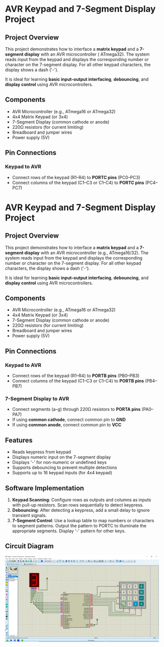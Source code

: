 
# AVR Keypad and 7-Segment Display Project

## Project Overview
This project demonstrates how to interface a **matrix keypad** and a **7-segment display** with an AVR microcontroller ( ATmega32). The system reads input from the keypad and displays the corresponding number or character on the 7-segment display. For all other keypad characters, the display shows a dash ('-').

It is ideal for learning **basic input-output interfacing**, **debouncing**, and **display control** using AVR microcontrollers.

## Components
- AVR Microcontroller (e.g., ATmega16 or ATmega32)
- 4x4 Matrix Keypad (or 3x4)
- 7-Segment Display (common cathode or anode)
- 220Ω resistors (for current limiting)
- Breadboard and jumper wires
- Power supply (5V)

## Pin Connections

### Keypad to AVR
- Connect rows of the keypad (R1–R4) to **PORTC pins** (PC0–PC3)
- Connect columns of the keypad (C1–C3 or C1–C4) to **PORTC pins** (PC4–PC7)

# AVR Keypad and 7-Segment Display Project

## Project Overview
This project demonstrates how to interface a **matrix keypad** and a **7-segment display** with an AVR microcontroller (e.g., ATmega16/32). The system reads input from the keypad and displays the corresponding number or character on the 7-segment display. For all other keypad characters, the display shows a dash ('-').

It is ideal for learning **basic input-output interfacing**, **debouncing**, and **display control** using AVR microcontrollers.

## Components
- AVR Microcontroller (e.g., ATmega16 or ATmega32)
- 4x4 Matrix Keypad (or 3x4)
- 7-Segment Display (common cathode or anode)
- 220Ω resistors (for current limiting)
- Breadboard and jumper wires
- Power supply (5V)

## Pin Connections

### Keypad to AVR
- Connect rows of the keypad (R1–R4) to **PORTB pins** (PB0–PB3)
- Connect columns of the keypad (C1–C3 or C1–C4) to **PORTB pins** (PB4–PB7)

### 7-Segment Display to AVR
- Connect segments (a–g) through 220Ω resistors to **PORTA pins** (PA0–PA7)
- If using **common cathode**, connect common pin to **GND**
- If using **common anode**, connect common pin to **VCC**

## Features
- Reads keypress from keypad
- Displays numeric input on the 7-segment display
- Displays '-' for non-numeric or undefined keys
- Supports debouncing to prevent multiple detections
- Supports up to 16 keypad inputs (for 4x4 keypad)

## Software Implementation

1. **Keypad Scanning**: Configure rows as outputs and columns as inputs with pull-up resistors. Scan rows sequentially to detect keypress.
2. **Debouncing**: After detecting a keypress, add a small delay to ignore transient signals.
3. **7-Segment Control**: Use a lookup table to map numbers or characters to segment patterns. Output the pattern to PORTC to illuminate the appropriate segments. Display '-' pattern for other keys.

## Circuit Diagram
![KeyPad_Seven-Segment Displays Simulation](simulation.png "Simulation Diagram")
